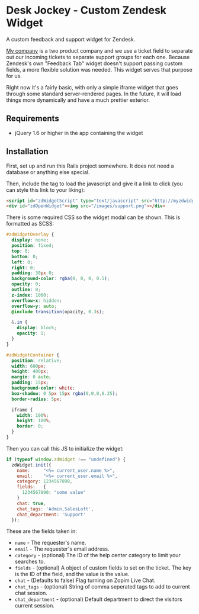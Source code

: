 # Desk Jockey - Custom Zendesk Widget

A custom feedback and support widget for Zendesk.

[My company](http://salesloft.com) is a two product company and we use a ticket field to separate out our incoming
tickets to separate support groups for each one. Because Zendesk's own "Feedback Tab" widget doesn't support passing
custom fields, a more flexible solution was needed. This widget serves that purpose for us.

Right now it's a fairly basic, with only a simple iframe widget that goes through some standard server-rendered pages.
In the future, it will load things more dynamically and have a much prettier exterior.

## Requirements

- jQuery 1.6 or higher in the app containing the widget

## Installation

First, set up and run this Rails project somewhere. It does not need a database or anything else special.

Then, include the tag to load the javascript and give it a link to click (you can style this link to your liking):
```html
<script id="zdWidgetScript" type="text/javascript" src="http://myzdwidgetapp.herokuapp.com/widget.js"></script>
<div id="zdOpenWidget"><img src="/images/support.png"></div>
```
There is some required CSS so the widget modal can be shown. This is formatted as SCSS:
```scss
#zdWidgetOverlay {
  display: none;
  position: fixed;
  top: 0;
  bottom: 0;
  left: 0;
  right: 0;
  padding: 30px 0;
  background-color: rgba(0, 0, 0, 0.5);
  opacity: 0;
  outline: 0;
  z-index: 1060;
  overflow-x: hidden;
  overflow-y: auto;
  @include transition(opacity, 0.3s);

  &.in {
    display: block;
    opacity: 1;
  }
}

#zdWidgetContainer {
  position: relative;
  width: 600px;
  height: 400px;
  margin: 0 auto;
  padding: 15px;
  background-color: white;
  box-shadow: 0 5px 15px rgba(0,0,0,0.25);
  border-radius: 5px;

  iframe {
    width: 100%;
    height: 100%;
    border: 0;
  }
}
```
Then you can call this JS to initialize the widget:
```js
if (typeof window.zdWidget !== "undefined") {
  zdWidget.init({
    name:     "<%= current_user.name %>",
    email:    "<%= current_user.email %>",
    category: 1234567890,
    fields:   {
      1234567890: "some value"
    }
    chat: true,
    chat_tags: 'Admin,SalesLoft',
    chat_department: 'Support'
  });
```
These are the fields taken in:
- `name` - The requester's name.
- `email` - The requester's email address.
- `category` - (optional) The ID of the help center category to limit your searches to.
- `fields` - (optional) A object of custom fields to set on the ticket. The key is the ID of the field, and the value is the value.
- `chat` - (Defaults to false) Flag turning on Zopim Live Chat.
- `chat_tags` - (optional) String of comma seperated tags to add to current chat session.
- `chat_department` - (optional) Default department to direct the visitors current session.
